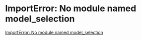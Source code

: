 # ImportError: No module named model_selection
[ImportError: No module named model_selection](https://aiwithcloud.com/2021/02/28/importerror-no-module-named-model_selection/)